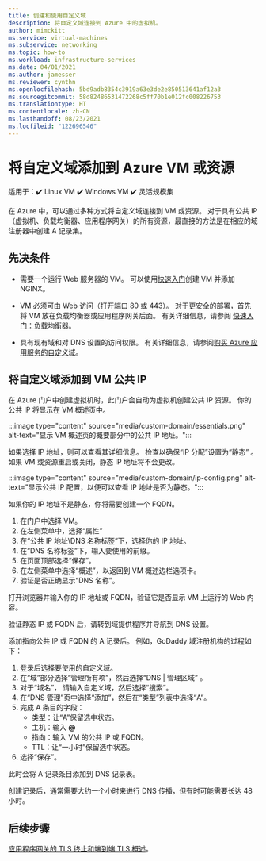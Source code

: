 ```yaml
---
title: 创建和使用自定义域
description: 将自定义域连接到 Azure 中的虚拟机。
author: mimckitt
ms.service: virtual-machines
ms.subservice: networking
ms.topic: how-to
ms.workload: infrastructure-services
ms.date: 04/01/2021
ms.author: jamesser
ms.reviewer: cynthn
ms.openlocfilehash: 5bd9adb8354c3919a63e3de2e850513641af12a3
ms.sourcegitcommit: 58d82486531472268c5ff70b1e012fc008226753
ms.translationtype: HT
ms.contentlocale: zh-CN
ms.lasthandoff: 08/23/2021
ms.locfileid: "122696546"
---
```

# <a name="add-custom-domain-to-azure-vm-or-resource"></a>将自定义域添加到 Azure VM 或资源

适用于：:heavy_check_mark: Linux VM :heavy_check_mark: Windows VM :heavy_check_mark: 灵活规模集


在 Azure 中，可以通过多种方式将自定义域连接到 VM 或资源。 对于具有公共 IP（虚拟机、负载均衡器、应用程序网关）的所有资源，最直接的方法是在相应的域注册器中创建 A 记录集。 

## <a name="prerequisites"></a>先决条件 
- 需要一个运行 Web 服务器的 VM。 可以使用[快速入门](./linux/quick-create-cli.md)创建 VM 并添加 NGINX。

- VM 必须可由 Web 访问（打开端口 80 或 443）。 对于更安全的部署，首先将 VM 放在负载均衡器或应用程序网关后面。 有关详细信息，请参阅 [快速入门：负载均衡器](../load-balancer/quickstart-load-balancer-standard-public-portal.md?tabs=option-1-create-load-balancer-standard)。

- 具有现有域和对 DNS 设置的访问权限。 有关详细信息，请参阅[购买 Azure 应用服务的自定义域](../app-service/manage-custom-dns-buy-domain.md)。


## <a name="add-custom-domain-to-vm-public-ip-address"></a>将自定义域添加到 VM 公共 IP

在 Azure 门户中创建虚拟机时，此门户会自动为虚拟机创建公共 IP 资源。 你的公共 IP 将显示在 VM 概述页中。 
 
:::image type="content" source="media/custom-domain/essentials.png" alt-text="显示 VM 概述页的概要部分中的公共 IP 地址。":::

如果选择 IP 地址，则可以查看其详细信息。 检查以确保“IP 分配”设置为“静态” 。 如果 VM 或资源重启或关闭，静态 IP 地址将不会更改。

:::image type="content" source="media/custom-domain/ip-config.png" alt-text="显示公共 IP 配置，以便可以查看 IP 地址是否为静态。":::

如果你的 IP 地址不是静态，你将需要创建一个 FQDN。 

1. 在门户中选择 VM。 
1. 在左侧菜单中，选择“属性”
1. 在“公共 IP 地址\DNS 名称标签”下，选择你的 IP 地址。
2. 在“DNS 名称标签”下，输入要使用的前缀。
3. 在页面顶部选择“保存”。
4. 在左侧菜单中选择“概述”，以返回到 VM 概述边栏选项卡。
5. 验证是否正确显示“DNS 名称”。 

打开浏览器并输入你的 IP 地址或 FQDN，验证它是否显示 VM 上运行的 Web 内容。
 
验证静态 IP 或 FQDN 后，请转到域提供程序并导航到 DNS 设置。

添加指向公共 IP 或 FQDN 的 A 记录后。 例如，GoDaddy 域注册机构的过程如下：
1. 登录后选择要使用的自定义域。
2. 在“域”部分选择“管理所有项”，然后选择“DNS | 管理区域”  。
3. 对于“域名”，  请输入自定义域，然后选择“搜索”。 
4. 在“DNS 管理”页中选择“添加”，然后在“类型”列表中选择“A”。
5. 完成 A 条目的字段：
    - 类型：让“A”保留选中状态。
    - 主机：输入 **@**
    - 指向：输入 VM 的公共 IP 或 FQDN。 
    - TTL：让“一小时”保留选中状态。
6. 选择“保存”。

此时会将 A 记录条目添加到 DNS 记录表。
 
创建记录后，通常需要大约一个小时来进行 DNS 传播，但有时可能需要长达 48 小时。 


 
## <a name="next-steps"></a>后续步骤
[应用程序网关的 TLS 终止和端到端 TLS 概述](../application-gateway/ssl-overview.md)。

